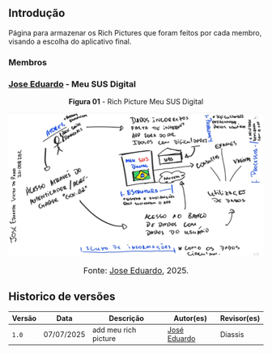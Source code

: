## Introdução 

Página para armazenar os Rich Pictures que foram feitos por cada membro, visando a escolha do aplicativo final. 

### Membros 

### [Jose Eduardo]() - Meu SUS Digital

<p style="text-align: center"><b>Figura 01</b> - Rich Picture Meu SUS Digital </p>

![](../assets/richpicture-membros/richpicture-jose.png)

<font size="3"><p style="text-align: center">Fonte: [Jose Eduardo](https://github.com/jevprado), 2025.</p></font>

## Historico de versões

| Versão | Data       | Descrição                                      | Autor(es)                                      | Revisor(es)                                    |
| ------ | ---------- | ---------------------------------------------- | ---------------------------------------------- | ---------------------------------------------- |
| `1.0`   | 07/07/2025 | add meu rich picture | [José Eduardo](https://github.com/jevprado)    | Diassis |